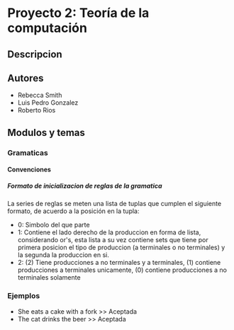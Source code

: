 # Proyecto 2: Teoría de la computación

## Descripcion

## Autores
- Rebecca Smith
- Luis Pedro Gonzalez
- Roberto Rios
## Modulos y temas

### Gramaticas

#### Convenciones
##### Formato de inicializacion de reglas de la gramatica

La series de reglas se meten una lista de tuplas que cumplen el siguiente formato, de acuerdo a la posición en la tupla: 
- 0: Simbolo del que parte
- 1: Contiene el lado derecho de la produccion en forma de lista, considerando or's, esta lista a su vez contiene sets que tiene por primera posicion el tipo de produccion (a terminales o no terminales) y la segunda la produccion en si.
- 2: (2) Tiene producciones a no terminales y a terminales, (1) contiene producciones a terminales unicamente, (0) contiene producciones a no terminales solamente

### Ejemplos
- She eats a cake with a fork   >> Aceptada
- The cat drinks the beer   >> Aceptada

